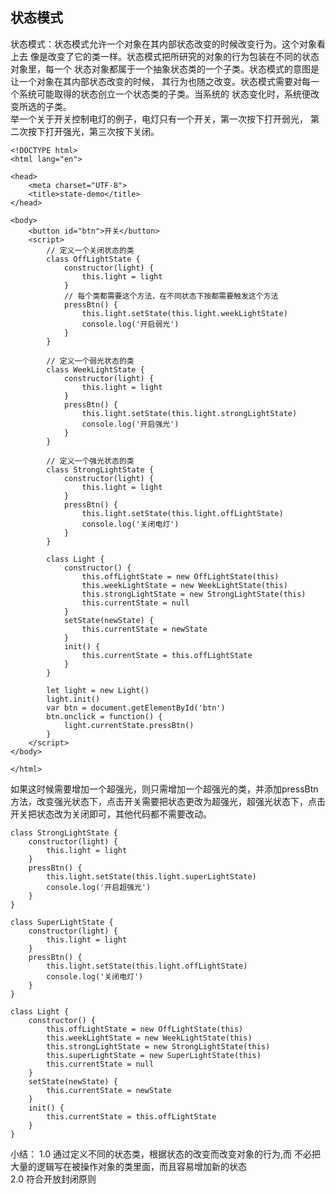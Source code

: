 ## 状态模式
状态模式：状态模式允许一个对象在其内部状态改变的时候改变行为。这个对象看上去
像是改变了它的类一样。状态模式把所研究的对象的行为包装在不同的状态对象里，每一个
状态对象都属于一个抽象状态类的一个子类。状态模式的意图是让一个对象在其内部状态改变的时候，
其行为也随之改变。状态模式需要对每一个系统可能取得的状态创立一个状态类的子类。当系统的
状态变化时，系统便改变所选的子类。
<br>
举一个关于开关控制电灯的例子，电灯只有一个开关，第一次按下打开弱光，
第二次按下打开强光，第三次按下关闭。
``` 
<!DOCTYPE html>
<html lang="en">

<head>
    <meta charset="UTF-8">
    <title>state-demo</title>
</head>

<body>
    <button id="btn">开关</button>
    <script>
        // 定义一个关闭状态的类   
        class OffLightState {
            constructor(light) {
                this.light = light
            }
            // 每个类都需要这个方法，在不同状态下按都需要触发这个方法
            pressBtn() {
                this.light.setState(this.light.weekLightState)
                console.log('开启弱光')
            }
        }

        // 定义一个弱光状态的类   
        class WeekLightState {
            constructor(light) {
                this.light = light
            }
            pressBtn() {
                this.light.setState(this.light.strongLightState)
                console.log('开启强光')
            }
        }

        // 定义一个强光状态的类
        class StrongLightState {
            constructor(light) {
                this.light = light
            }
            pressBtn() {
                this.light.setState(this.light.offLightState)
                console.log('关闭电灯')
            }
        }

        class Light {
            constructor() {
                this.offLightState = new OffLightState(this)
                this.weekLightState = new WeekLightState(this)
                this.strongLightState = new StrongLightState(this)
                this.currentState = null
            }
            setState(newState) {
                this.currentState = newState
            }
            init() {
                this.currentState = this.offLightState
            }
        }

        let light = new Light()
        light.init()
        var btn = document.getElementById('btn')
        btn.onclick = function() {
            light.currentState.pressBtn()
        }
    </script>
</body>

</html>
```
如果这时候需要增加一个超强光，则只需增加一个超强光的类，并添加pressBtn方法，改变强光状态下，点击开关需要把状态更改为超强光，超强光状态下，点击开关把状态改为关闭即可，其他代码都不需要改动。
``` 
class StrongLightState {
    constructor(light) {
        this.light = light
    }
    pressBtn() {
        this.light.setState(this.light.superLightState)
        console.log('开启超强光')
    }
}

class SuperLightState {
    constructor(light) {
        this.light = light
    }
    pressBtn() {
        this.light.setState(this.light.offLightState)
        console.log('关闭电灯')
    }
}

class Light {
    constructor() {
        this.offLightState = new OffLightState(this)
        this.weekLightState = new WeekLightState(this)
        this.strongLightState = new StrongLightState(this)
        this.superLightState = new SuperLightState(this)
        this.currentState = null
    }
    setState(newState) {
        this.currentState = newState
    }
    init() {
        this.currentState = this.offLightState
    }
}
```
小结：
1.0 通过定义不同的状态类，根据状态的改变而改变对象的行为,而
不必把大量的逻辑写在被操作对象的类里面，而且容易增加新的状态
<br>
2.0 符合开放封闭原则




